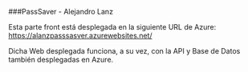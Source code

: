 ###PassSaver - Alejandro Lanz

Esta parte front está desplegada en la siguiente URL de Azure: https://alanzpasssasver.azurewebsites.net/

Dicha Web desplegada funciona, a su vez, con la API y Base de Datos también desplegadas en Azure.
